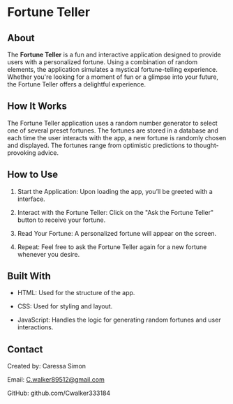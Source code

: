 
# Fortune Teller

## About

The **Fortune Teller** is a fun and interactive application designed to provide users with a personalized fortune. Using a combination of random elements, the application simulates a mystical fortune-telling experience. Whether you're looking for a moment of fun or a glimpse into your future, the Fortune Teller offers a delightful experience.

## How It Works

The Fortune Teller application uses a random number generator to select one of several preset fortunes. The fortunes are stored in a database and each time the user interacts with the app, a new fortune is randomly chosen and displayed. The fortunes range from optimistic predictions to thought-provoking advice.

## How to Use

1. Start the Application: Upon loading the app, you’ll be greeted with a interface.

2. Interact with the Fortune Teller: Click on the "Ask the Fortune Teller" button to receive your fortune.

3. Read Your Fortune: A personalized fortune will appear on the screen.

4. Repeat: Feel free to ask the Fortune Teller again for a new fortune whenever you desire.

## Built With

- HTML: Used for the structure of the app.

- CSS: Used for styling and layout.

- JavaScript: Handles the logic for generating random fortunes and user interactions.

## Contact

Created by: Caressa Simon

Email: C.walker89512@gmail.com

GitHub: github.com/Cwalker333184